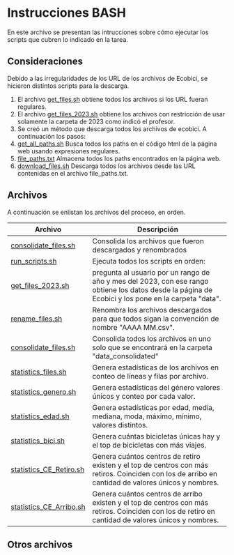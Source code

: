 # Instrucciones BASH
En este archivo se presentan las intrucciones sobre cómo ejecutar los scripts que cubren lo indicado en la tarea.

## Consideraciones
Debido a las irregularidades de los URL de los archivos de Ecobici, se hicieron distintos scripts para la descarga.

1. El archivo [get_files.sh](get_files.sh) obtiene todos los archivos si los URL fueran regulares.
2. El archivo [get_files_2023.sh](get_files_2023.sh) obtiene los archivos con restricción de usar solamente la carpeta de 2023 como indicó el profesor.
3. Se creó un método que descarga todos los archivos de ecobici. A continuación los pasos:
  1. [get_all_paths.sh](get_all_paths.sh) Busca todos los paths en el código html de la página web usando expresiones regulares.
  2. [file_paths.txt](file_paths.txt) Almacena todos los paths encontrados en la página web.
  3. [download_files.sh](download_files.sh) Descarga todos los archivos desde las URL contenidas en el archivo file_paths.txt.

## Archivos

A continuación se enlistan los archivos del proceso, en orden.

|Archivo|Descripción
|-|-
|[consolidate_files.sh](consolidate_files.sh)|Consolida los archivos que fueron descargados y renombrados
|[run_scripts.sh](run_scripts.sh)|Ejecuta todos los scripts en orden:
|[get_files_2023.sh](get_files_2023.sh)|pregunta al usuario por un rango de año y mes del 2023, con ese rango obtiene los datos desde la página de Ecobici y los pone en la carpeta "data".
|[rename_files.sh](rename_files.sh)|Renombra los archivos descargados para que todos sigan la convención de nombre "AAAA MM.csv".
|[consolidate_files.sh](consolidate_files.sh)|Consolida todos los archivos en uno solo que se encontrará en la carpeta "data_consolidated"
|[statistics_files.sh](statistics_files.sh)|Genera estadísticas de los archivos en conteo de líneas y filas por archivo.
|[statistics_genero.sh](statistics_genero.sh)|Genera estadísticas del género valores únicos y conteo por cada valor.
|[statistics_edad.sh](statistics_edad.sh)|Genera estadísticas por edad, media, mediana, moda, máximo, mínimo, valores distintos.
|[statistics_bici.sh](statistics_bici.sh)|Genera cuántas bicicletas únicas hay y el top de bicicletas con más viajes.
|[statistics_CE_Retiro.sh](statistics_CE_Retiro.sh)|Genera cuántos centros de retiro existen y el top de centros con más retiros. Coinciden con los de arribo en cantidad de valores únicos  y nombres.
|[statistics_CE_Arribo.sh](statistics_CE_Arribo.sh)|Genera cuántos centros de arribo existen y el top de centros con más retiros. Coinciden con los de retiro en cantidad de valores únicos y nombres.


## Otros archivos
